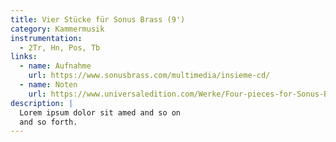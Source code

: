 ```yaml
---
title: Vier Stücke für Sonus Brass (9')
category: Kammermusik
instrumentation:
  - 2Tr, Hn, Pos, Tb
links:
  - name: Aufnahme
    url: https://www.sonusbrass.com/multimedia/insieme-cd/
  - name: Noten
    url: https://www.universaledition.com/Werke/Four-pieces-for-Sonus-Brass/P0306939
description: |
  Lorem ipsum dolor sit amed and so on
  and so forth.
---
```

